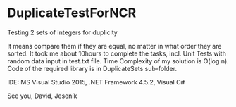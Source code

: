 # DuplicateTestForNCR
Testing 2 sets of integers for duplicity

It means compare them if they are equal, no matter in what order they are sorted.
It took me about 10hours to complete the tasks, incl. Unit Tests with random data input in test.txt file.
Time Complexity of my solution is O(log n).
Code of the required library is in DuplicateSets sub-folder.

IDE: MS Visual Studio 2015, .NET Framework 4.5.2, Visual C#

See you, David, Jeseník




